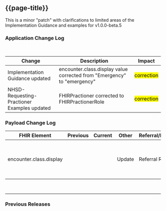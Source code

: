 ## {{page-title}}
This is a minor "patch" with clarifications to limited areas of the Implementation Guidance and examples for v1.0.0-beta.5

### Application Change Log


<br>


| Change                                    | Description                                     | Impact                                                                  | 
|-------------------------------------------|-------------------------------------------------|-------------------------------------------------------------------------|
| Implementation Guidance updated  | encounter.class.display value corrected from "Emergency" to "emergency" |  <mark style="background-color: Yellow">correction</mark>  |
|NHSD-Requesting-Practioner Examples updated  | FHIRPractioner corrected to FHIRPractionerRole  |  <mark style="background-color: Yellow">correction</mark>  |



### Payload Change Log


| FHIR Element                                         | Previous | Current    | Other   | Referral/Booking | Rationale                                                                                       |  Impact  |
|------------------------------------------------------|----------|------------|---------|------------------|-------------------------------------------------------------------------------------------------|----------|
| encounter.class.display  |          |            | Update        | Referral Request         |encounter.class.display value corrected from "Emergency" to "emergency" in Implementation Guidance   |   <mark style="background-color: Yellow">correction</mark>  |   

  
<br>
<hr>

### Previous Releases